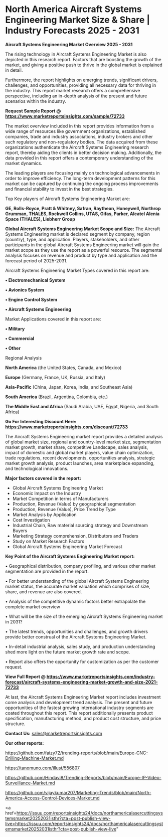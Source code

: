 # North America Aircraft Systems Engineering Market Size & Share | Industry Forecasts 2025 - 2031

<Strong> Aircraft Systems Engineering Market Overview 2025 - 2031</strong>

The rising technology in Aircraft Systems Engineering Market is also depicted in this research report. Factors that are boosting the growth of the market, and giving a positive push to thrive in the global market is explained in detail.

Furthermore, the report highlights on emerging trends, significant drivers, challenges, and opportunities, providing all necessary data for thriving in the industry. This report market research offers a comprehensive perspective, including an in-depth analysis of the present and future scenarios within the industry.

<strong>Request Sample Report @ <a href=https://www.marketreportsinsights.com/sample/72733>https://www.marketreportsinsights.com/sample/72733</a></strong>

The market overview included in this report provides information from a wide range of resources like government organizations, established companies, trade and industry associations, industry brokers and other such regulatory and non-regulatory bodies. The data acquired from these organizations authenticate the Aircraft Systems Engineering research report, thereby aiding the clients in better decision making. Additionally, the data provided in this report offers a contemporary understanding of the market dynamics.

The leading players are focusing mainly on technological advancements in order to improve efficiency. The long-term development patterns for this market can be captured by continuing the ongoing process improvements and financial stability to invest in the best strategies.

Top Key players of Aircraft Systems Engineering Market are:

<strong>GE, Rolls-Royce, Pratt & Whitney, Safran, Raytheon, Honeywell, Northrop Grumman, THALES, Rockwell Collins, UTAS, Gifas, Parker, Alcatel Alenia Space (THALES), Liebherr Group</strong>

<strong><b>Global Aircraft Systems Engineering Market Scope and Size:</b></strong>
The Aircraft Systems Engineering market is declared segment by company, region (country), type, and application. Players, stakeholders, and other participants in the global Aircraft Systems Engineering market will gain the market scope as they use the report as a powerful resource. The segmental analysis focuses on revenue and product by type and application and the forecast period of 2025-2031.

Aircraft Systems Engineering Market Types covered in this report are:

<strong>• Electromechanical System

• Avionics System

• Engine Control System

• Aircraft Systems Engineering</strong>

Market Applications covered in this report are:

<strong>• Military

• Commercial

• Other</strong> 

Regional Analysis

<strong>North America</strong> (the United States, Canada, and Mexico)

<strong>Europe</strong> (Germany, France, UK, Russia, and Italy)

<strong>Asia-Pacific</strong> (China, Japan, Korea, India, and Southeast Asia)

<strong>South America</strong> (Brazil, Argentina, Colombia, etc.)

<strong>The Middle East and Africa</strong> (Saudi Arabia, UAE, Egypt, Nigeria, and South Africa)

<strong>Go For Interesting Discount Here: <a href=https://www.marketreportsinsights.com/discount/72733>https://www.marketreportsinsights.com/discount/72733</a></strong>

The Aircraft Systems Engineering market report provides a detailed analysis of global market size, regional and country-level market size, segmentation market growth, market share, competitive Landscape, sales analysis, impact of domestic and global market players, value chain optimization, trade regulations, recent developments, opportunities analysis, strategic market growth analysis, product launches, area marketplace expanding, and technological innovations.

<strong><b>Major factors covered in the report:</b></strong>
<ul>
  <li>Global Aircraft Systems Engineering Market </li>
  <li>Economic Impact on the Industry</li>
  <li>Market Competition in terms of Manufacturers</li>
  <li>Production, Revenue (Value) by geographical segmentation</li>
  <li>Production, Revenue (Value), Price Trend by Type</li>
  <li>Market Analysis by Application</li>
  <li>Cost Investigation</li>
  <li>Industrial Chain, Raw material sourcing strategy and Downstream Buyers</li>
  <li>Marketing Strategy comprehension, Distributors and Traders</li>
  <li>Study on Market Research Factors</li>
  <li>Global Aircraft Systems Engineering Market Forecast</li>
</ul>

<strong><b>Key Point of the Aircraft Systems Engineering Market report:</b></strong>

• Geographical distribution, company profiling, and various other market segmentation are provided in the report.

• For better understanding of the global Aircraft Systems Engineering market status, the accurate market valuation which comprises of size, share, and revenue are also covered.

• Analysis of the competitive dynamic factors better extrapolate the complete market overview

• What will be the size of the emerging Aircraft Systems Engineering market in 2031?

• The latest trends, opportunities and challenges, and growth drivers provide better construal of the Aircraft Systems Engineering Market.

• In-detail industrial analysis, sales study, and production understanding shed more light on the future market growth rate and scope.

• Report also offers the opportunity for customization as per the customer request.

<strong><b>View Full Report @ <a href=https://www.marketreportsinsights.com/industry-forecast/aircraft-systems-engineering-market-growth-and-size-2021-72733>https://www.marketreportsinsights.com/industry-forecast/aircraft-systems-engineering-market-growth-and-size-2021-72733</a></b></strong>


At last, the Aircraft Systems Engineering Market report includes investment come analysis and development trend analysis. The present and future opportunities of the fastest growing international industry segments are coated throughout this report. This report additionally presents product specification, manufacturing method, and product cost structure, and price structure.

<strong>Contact Us:</strong>
sales@marketreportsinsights.com

<strong>Our other reports:</strong>

<a href=https://github.com/faizy72/trending-reports/blob/main/Europe-CNC-Drilling-Machine-Market.md>https://github.com/faizy72/trending-reports/blob/main/Europe-CNC-Drilling-Machine-Market.md</a>

<a href=https://tanomuno.com/illust/556807>https://tanomuno.com/illust/556807</a>

<a href=https://github.com/Hindavi8/Trending-Reports/blob/main/Europe-IP-Video-Surveillance-Market.md>https://github.com/Hindavi8/Trending-Reports/blob/main/Europe-IP-Video-Surveillance-Market.md</a>

<a href=https://github.com/vijaykumar207/Marketing-Trends/blob/main/North-America-Access-Control-Devices-Market.md>https://github.com/vijaykumar207/Marketing-Trends/blob/main/North-America-Access-Control-Devices-Market.md</a>

<a href=https://issuu.com/reportsinsights24/docs/northamericalasercuttingsystemsmarket20252031isthr?cta=post-publish-view-live>https://issuu.com/reportsinsights24/docs/northamericalasercuttingsystemsmarket20252031isthr?cta=post-publish-view-live</a>"
